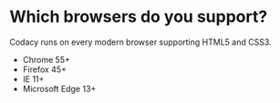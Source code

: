 # Which browsers do you support?

Codacy runs on every modern browser supporting HTML5 and CSS3.

- Chrome 55+
- Firefox 45+
- IE 11+
- Microsoft Edge 13+
